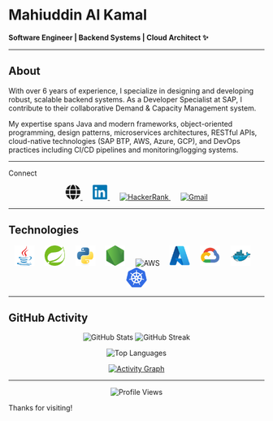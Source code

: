 # Mahiuddin Al Kamal

**Software Engineer | Backend Systems | Cloud Architect ✨**

<hr style="border-color: rgba(0, 0, 0, 0.1);">


## About

With over 6 years of experience, I specialize in designing and developing robust, scalable backend systems. As a Developer Specialist at SAP, I contribute to their collaborative Demand & Capacity Management system.

My expertise spans Java and modern frameworks, object-oriented programming, design patterns, microservices architectures, RESTful APIs, cloud-native technologies (SAP BTP, AWS, Azure, GCP), and DevOps practices including CI/CD pipelines and monitoring/logging systems.


<hr style="border-color: rgba(0, 0, 0, 0.1);}>


## Connect

<p align="center">
  <a href="https://portfolio.mahiuddinalkamal.com/" target="_blank">
    <svg width="30px" height="30px" viewBox="-8 0 512 512" xmlns="http://www.w3.org/2000/svg"><path fill="currentColor" d="M336.5 160C322 70.7 287.8 8 248 8s-74 62.7-88.5 152h177zM152 256c0 22.2 1.2 43.5 3.3 64h185.3c2.1-20.5 3.3-41.8 3.3-64s-1.2-43.5-3.3-64H155.3c-2.1 20.5-3.3 41.8-3.3 64zm324.7-96c-28.6-67.9-86.5-120.4-158-141.6 24.4 33.8 41.2 84.7 50 141.6h108zM177.2 18.4C105.8 39.6 47.8 92.1 19.3 160h108c8.7-56.9 25.5-107.8 49.9-141.6zM487.4 192H372.7c2.1 21 3.3 42.5 3.3 64s-1.2 43-3.3 64h114.6c5.5-20.5 8.6-41.8 8.6-64s-3.1-43.5-8.5-64zM120 256c0-21.5 1.2-43 3.3-64H8.6C3.2 212.5 0 233.8 0 256s3.2 43.5 8.6 64h114.6c-2-21-3.2-42.5-3.2-64zm39.5 96c14.5 89.3 48.7 152 88.5 152s74-62.7 88.5-152h-177zm159.3 141.6c71.4-21.2 129.4-73.7 158-141.6h-108c-8.8 56.9-25.6 107.8-50 141.6zM19.3 352c28.6 67.9 86.5 120.4 158 141.6-24.4-33.8-41.2-84.7-50-141.6h-108z"/></svg>
  </a>&nbsp;&nbsp;&nbsp;&nbsp;
  <a href="https://www.linkedin.com/in/mahiuddinalkamal/" target="_blank">
    <img src="https://raw.githubusercontent.com/devicons/devicon/master/icons/linkedin/linkedin-original.svg" width="30" height="30" alt="LinkedIn"/>
  </a>&nbsp;&nbsp;&nbsp;&nbsp;
  <a href="https://www.hackerrank.com/profile/mahiuddinalkamal" target="_blank">
    <img src="https://raw.githubusercontent.com/simple-icons/simple-icons/develop/icons/hackerrank.svg" width="30" height="30" alt="HackerRank"/>
  </a>&nbsp;&nbsp;&nbsp;&nbsp;
  <a href="mailto:mahiuddinalkamal@gmail.com">
    <img src="https://raw.githubusercontent.com/simple-icons/simple-icons/develop/icons/gmail.svg" width="30" height="30" alt="Gmail"/>
  </a>
</p>


<hr style="border-color: rgba(0, 0, 0, 0.1);">


## Technologies

<p align="center">
  <img src="https://raw.githubusercontent.com/devicons/devicon/master/icons/java/java-original.svg" width="40" height="40" alt="Java"/>&nbsp;&nbsp;&nbsp;&nbsp;
  <img src="https://raw.githubusercontent.com/devicons/devicon/master/icons/spring/spring-original.svg" width="40" height="40" alt="Spring"/>&nbsp;&nbsp;&nbsp;&nbsp;
  <img src="https://raw.githubusercontent.com/devicons/devicon/master/icons/python/python-original.svg" width="40" height="40" alt="Python"/>&nbsp;&nbsp;&nbsp;&nbsp;
  <img src="https://raw.githubusercontent.com/devicons/devicon/master/icons/nodejs/nodejs-original.svg" width="40" height="40" alt="Node.js"/>&nbsp;&nbsp;&nbsp;&nbsp;
  <img src="https://icongr.am/devicon/amazonwebservices-original.svg" width="40" height="40" alt="AWS"/>&nbsp;&nbsp;&nbsp;&nbsp;
  <img src="https://raw.githubusercontent.com/devicons/devicon/master/icons/azure/azure-original.svg" width="40" height="40" alt="Azure"/>&nbsp;&nbsp;&nbsp;&nbsp;
  <img src="https://raw.githubusercontent.com/devicons/devicon/master/icons/googlecloud/googlecloud-original.svg" width="40" height="40" alt="GCP"/>&nbsp;&nbsp;&nbsp;&nbsp;
  <img src="https://raw.githubusercontent.com/devicons/devicon/master/icons/docker/docker-original.svg" width="40" height="40" alt="Docker"/>&nbsp;&nbsp;&nbsp;&nbsp;
  <img src="https://raw.githubusercontent.com/devicons/devicon/master/icons/kubernetes/kubernetes-plain.svg" width="40" height="40" alt="Kubernetes"/>
</p>


<hr style="border-color: rgba(0, 0, 0, 0.1);">


## GitHub Activity

<p align="center">
  <img src="https://github-readme-stats.vercel.app/api?username=mahiuddinalkamal&theme=vue&hide_border=true&include_all_commits=false&count_private=false&show_icons=true" alt="GitHub Stats" width="49%" />
  <img src="https://github-readme-streak-stats.herokuapp.com/?user=mahiuddinalkamal&theme=vue&hide_border=true&background=00000000&stroke=424242&ring=424242&fire=424242&currStreakLabel=424242" alt="GitHub Streak" width="49%" />
</p>

<p align="center">
  <img src="https://github-readme-stats.vercel.app/api/top-langs/?username=mahiuddinalkamal&theme=vue&hide_border=true&include_all_commits=false&count_private=false&layout=compact&title_color=212121&text_color=424242" alt="Top Languages" width="50%" />
</p>

<p align="center">
  <a href="https://github.com/mahiuddinalkamal/github-readme-activity-graph">
    <img src="https://github-readme-activity-graph.vercel.app/graph?username=mahiuddinalkamal&bg_color=00000000&color=A0A0A0&line=A0A0A0&point=A0A0A0&hide_border=true" alt="Activity Graph" width="95%" />
  </a>
</p>


<hr style="border-color: rgba(0, 0, 0, 0.1);">


<p align="center">
  <img src="https://komarev.com/ghpvc/?username=mahiuddinalkamal&style=for-the-badge&color=424242" alt="Profile Views" />
</p>

<p>Thanks for visiting!</p>